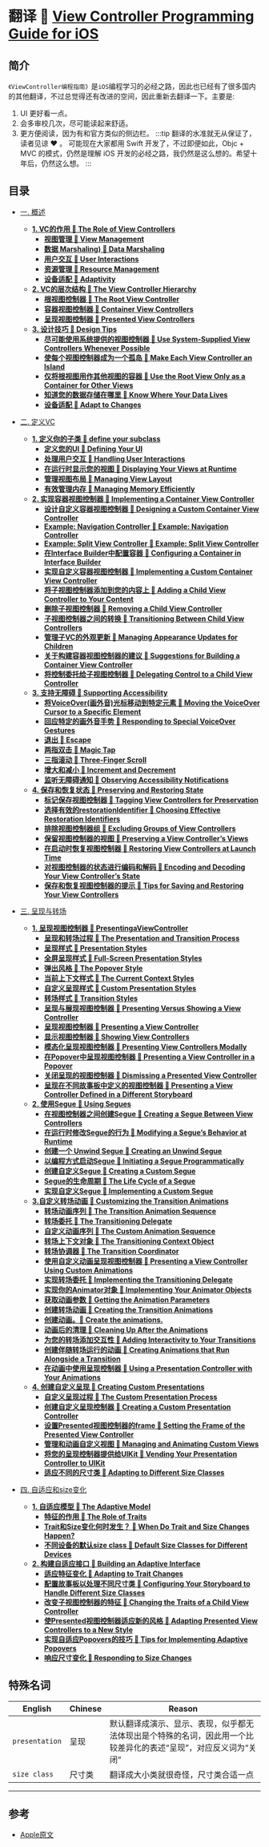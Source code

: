 # 翻译 🍔 [View Controller Programming Guide for iOS](https://developer.apple.com/library/archive/featuredarticles/ViewControllerPGforiPhoneOS/index.html)

## 简介

`《ViewController编程指南》`是`iOS`编程学习的必经之路，因此也已经有了很多国内的其他翻译，不过总觉得还有改进的空间，因此重新去翻译一下。主要是:
1. UI 更好看一点。
2. 会多审校几次，尽可能读起来舒适。
3. 更方便阅读，因为有和官方类似的侧边栏。 
:::tip 翻译的水准就无从保证了，读者见谅 ♥️ 。
可能现在大家都用 Swift 开发了，不过即便如此，Objc + MVC 的模式，仍然是理解 iOS 开发的必经之路，我仍然是这么想的。希望十年后，仍然这么想。
:::

## 目录

* [一. 概述](./Overview.md)
    - **[1. VC的作用 🍟 The Role of View Controllers](./Overview/#_1-vc%E7%9A%84%E4%BD%9C%E7%94%A8-%F0%9F%8D%9F-the-role-of-view-controllers)**
        - **[视图管理 🍟 View Management](./Overview/#%E8%A7%86%E5%9B%BE%E7%AE%A1%E7%90%86-%F0%9F%8D%9F-view-management)**
        - **[数据 Marshaling) 🍟 Data Marshaling](./Overview/#%E6%95%B0%E6%8D%AE-marshaling-https-zh-wikipedia-org-wiki-marshalling-e8-ae-a1-e7-ae-97-e6-9c-ba-e7-a7-91-e5-ad-a6-%F0%9F%8D%9F-data-marshaling)**
        - **[用户交互 🍟 User Interactions](./Overview/#%E7%94%A8%E6%88%B7%E4%BA%A4%E4%BA%92-%F0%9F%8D%9F-user-interactions)**
        - **[资源管理 🍟 Resource Management](./Overview/#%E8%B5%84%E6%BA%90%E7%AE%A1%E7%90%86-%F0%9F%8D%9F-resource-management)**
        - **[设备适配 🍟 Adaptivity](./Overview/#%E8%AE%BE%E5%A4%87%E9%80%82%E9%85%8D-%F0%9F%8D%9F-adaptivity)**
    - **[2. VC的层次结构 🍟 The View Controller Hierarchy](./Overview/#_2-vc%E7%9A%84%E5%B1%82%E6%AC%A1%E7%BB%93%E6%9E%84-%F0%9F%8D%9F-the-view-controller-hierarchy-https-developer-apple-com-library-archive-featuredarticles-viewcontrollerpgforiphoneos-index-html-apple-ref-doc-uid-tp40007457-ch2-sw1)**
        - **[根视图控制器 🍟 The Root View Controller](./Overview/#%E6%A0%B9%E8%A7%86%E5%9B%BE%E6%8E%A7%E5%88%B6%E5%99%A8-%F0%9F%8D%9F-the-root-view-controller)**
        - **[容器视图控制器 🍟 Container View Controllers](./Overview/#%E5%AE%B9%E5%99%A8%E8%A7%86%E5%9B%BE%E6%8E%A7%E5%88%B6%E5%99%A8-%F0%9F%8D%9F-container-view-controllers)**
        - **[呈现视图控制器 🍟 Presented View Controllers](./Overview/#%E5%91%88%E7%8E%B0%E8%A7%86%E5%9B%BE%E6%8E%A7%E5%88%B6%E5%99%A8-%F0%9F%8D%9F-presented-view-controllers)**
    - **[3. 设计技巧 🍟 Design Tips](./Overview/#_3-%E8%AE%BE%E8%AE%A1%E6%8A%80%E5%B7%A7-%F0%9F%8D%9F-design-tips)**
        - **[尽可能使用系统提供的视图控制器 🍟 Use System-Supplied View Controllers Whenever Possible](./Overview/#%E5%B0%BD%E5%8F%AF%E8%83%BD%E4%BD%BF%E7%94%A8%E7%B3%BB%E7%BB%9F%E6%8F%90%E4%BE%9B%E7%9A%84%E8%A7%86%E5%9B%BE%E6%8E%A7%E5%88%B6%E5%99%A8-%F0%9F%8D%9F-use-system-supplied-view-controllers-whenever-possible)**
        - **[使每个视图控制器成为一个孤岛 🍟 Make Each View Controller an Island](./Overview/#%E4%BD%BF%E6%AF%8F%E4%B8%AA%E8%A7%86%E5%9B%BE%E6%8E%A7%E5%88%B6%E5%99%A8%E6%88%90%E4%B8%BA%E4%B8%80%E4%B8%AA%E5%AD%A4%E5%B2%9B-%F0%9F%8D%9F-make-each-view-controller-an-island)**
        - **[仅将根视图用作其他视图的容器 🍟 Use the Root View Only as a Container for Other Views](./Overview/#%E4%BB%85%E5%B0%86%E6%A0%B9%E8%A7%86%E5%9B%BE%E7%94%A8%E4%BD%9C%E5%85%B6%E4%BB%96%E8%A7%86%E5%9B%BE%E7%9A%84%E5%AE%B9%E5%99%A8-%F0%9F%8D%9F-use-the-root-view-only-as-a-container-for-other-views)**
        - **[知道您的数据存储在哪里 🍟 Know Where Your Data Lives](./Overview/#%E7%9F%A5%E9%81%93%E6%82%A8%E7%9A%84%E6%95%B0%E6%8D%AE%E5%AD%98%E5%82%A8%E5%9C%A8%E5%93%AA%E9%87%8C-%F0%9F%8D%9F-know-where-your-data-lives)**
        - **[设备适配 🍟 Adapt to Changes](./Overview/#%E8%AE%BE%E5%A4%87%E9%80%82%E9%85%8D-%F0%9F%8D%9F-adapt-to-changes)**

* [二. 定义VC](./ViewControllerDefinition.md)
    - **[1. 定义你的子类 🍟 define your subclass](./ViewControllerDefinition/#_1-%E5%AE%9A%E4%B9%89%E4%BD%A0%E7%9A%84%E5%AD%90%E7%B1%BB-%F0%9F%8D%9F-define-your-subclass)**
        - **[定义您的UI 🍟 Defining Your UI](./ViewControllerDefinition/#%E5%AE%9A%E4%B9%89%E6%82%A8%E7%9A%84ui-%F0%9F%8D%9F-defining-your-ui)**
        - **[处理用户交互 🍟 Handling User Interactions](./ViewControllerDefinition/#%E5%A4%84%E7%90%86%E7%94%A8%E6%88%B7%E4%BA%A4%E4%BA%92-%F0%9F%8D%9F-handling-user-interactions)**
        - **[在运行时显示您的视图 🍟 Displaying Your Views at Runtime](./ViewControllerDefinition/#%E5%9C%A8%E8%BF%90%E8%A1%8C%E6%97%B6%E6%98%BE%E7%A4%BA%E6%82%A8%E7%9A%84%E8%A7%86%E5%9B%BE-%F0%9F%8D%9F-displaying-your-views-at-runtime)**
        - **[管理视图布局 🍟 Managing View Layout](./ViewControllerDefinition/#%E7%AE%A1%E7%90%86%E8%A7%86%E5%9B%BE%E5%B8%83%E5%B1%80-%F0%9F%8D%9F-managing-view-layout)**
        - **[有效管理内存 🍟 Managing Memory Efficiently](./ViewControllerDefinition/#%E6%9C%89%E6%95%88%E7%AE%A1%E7%90%86%E5%86%85%E5%AD%98-%F0%9F%8D%9F-managing-memory-efficiently)**
    - **[2. 实现容器视图控制器 🍟 Implementing a Container View Controller](./ViewControllerDefinition/#_2-%E5%AE%9E%E7%8E%B0%E5%AE%B9%E5%99%A8%E8%A7%86%E5%9B%BE%E6%8E%A7%E5%88%B6%E5%99%A8-%F0%9F%8D%9F-implementing-a-container-view-controller)**
        - **[设计自定义容器视图控制器 🍟 Designing a Custom Container View Controller](./ViewControllerDefinition/#%E8%AE%BE%E8%AE%A1%E8%87%AA%E5%AE%9A%E4%B9%89%E5%AE%B9%E5%99%A8%E8%A7%86%E5%9B%BE%E6%8E%A7%E5%88%B6%E5%99%A8-%F0%9F%8D%9F-designing-a-custom-container-view-controller)**
        - **[Example: Navigation Controller 🍟 Example: Navigation Controller](./ViewControllerDefinition/#example-navigation-controller-%F0%9F%8D%9F-example-navigation-controller)**
        - **[Example: Split View Controller 🍟 Example: Split View Controller](./ViewControllerDefinition/#example-split-view-controller-%F0%9F%8D%9F-example-split-view-controller)**
        - **[在Interface Builder中配置容器 🍟 Configuring a Container in Interface Builder](./ViewControllerDefinition/#%E5%9C%A8interface-builder%E4%B8%AD%E9%85%8D%E7%BD%AE%E5%AE%B9%E5%99%A8-%F0%9F%8D%9F-configuring-a-container-in-interface-builder)**
        - **[实现自定义容器视图控制器 🍟 Implementing a Custom Container View Controller](./ViewControllerDefinition/#%E5%AE%9E%E7%8E%B0%E8%87%AA%E5%AE%9A%E4%B9%89%E5%AE%B9%E5%99%A8%E8%A7%86%E5%9B%BE%E6%8E%A7%E5%88%B6%E5%99%A8-%F0%9F%8D%9F-implementing-a-custom-container-view-controller)**
        - **[将子视图控制器添加到您的内容上 🍟 Adding a Child View Controller to Your Content](./ViewControllerDefinition/#%E5%B0%86%E5%AD%90%E8%A7%86%E5%9B%BE%E6%8E%A7%E5%88%B6%E5%99%A8%E6%B7%BB%E5%8A%A0%E5%88%B0%E6%82%A8%E7%9A%84%E5%86%85%E5%AE%B9%E4%B8%8A-%F0%9F%8D%9F-adding-a-child-view-controller-to-your-content)**
        - **[删除子视图控制器 🍟 Removing a Child View Controller](./ViewControllerDefinition/#%E5%88%A0%E9%99%A4%E5%AD%90%E8%A7%86%E5%9B%BE%E6%8E%A7%E5%88%B6%E5%99%A8-%F0%9F%8D%9F-removing-a-child-view-controller)**
        - **[子视图控制器之间的转换 🍟 Transitioning Between Child View Controllers](./ViewControllerDefinition/#%E5%AD%90%E8%A7%86%E5%9B%BE%E6%8E%A7%E5%88%B6%E5%99%A8%E4%B9%8B%E9%97%B4%E7%9A%84%E8%BD%AC%E6%8D%A2-%F0%9F%8D%9F-transitioning-between-child-view-controllers)**
        - **[管理子VC的外观更新 🍟 Managing Appearance Updates for Children](./ViewControllerDefinition/#%E7%AE%A1%E7%90%86%E5%AD%90vc%E7%9A%84%E5%A4%96%E8%A7%82%E6%9B%B4%E6%96%B0-%F0%9F%8D%9F-managing-appearance-updates-for-children)**
        - **[关于构建容器视图控制器的建议 🍟 Suggestions for Building a Container View Controller](./ViewControllerDefinition/#%E5%85%B3%E4%BA%8E%E6%9E%84%E5%BB%BA%E5%AE%B9%E5%99%A8%E8%A7%86%E5%9B%BE%E6%8E%A7%E5%88%B6%E5%99%A8%E7%9A%84%E5%BB%BA%E8%AE%AE-%F0%9F%8D%9F-suggestions-for-building-a-container-view-controller)**
        - **[将控制委托给子视图控制器 🍟 Delegating Control to a Child View Controller](./ViewControllerDefinition/#%E5%B0%86%E6%8E%A7%E5%88%B6%E5%A7%94%E6%89%98%E7%BB%99%E5%AD%90%E8%A7%86%E5%9B%BE%E6%8E%A7%E5%88%B6%E5%99%A8-%F0%9F%8D%9F-delegating-control-to-a-child-view-controller)**
    - **[3. 支持无障碍 🍟 Supporting Accessibility](./ViewControllerDefinition/#_3-%E6%94%AF%E6%8C%81%E6%97%A0%E9%9A%9C%E7%A2%8D-%F0%9F%8D%9F-supporting-accessibility)**
        - **[将VoiceOver(画外音)光标移动到特定元素 🍟 Moving the VoiceOver Cursor to a Specific Element](./ViewControllerDefinition/#%E5%B0%86-voiceover-%E7%94%BB%E5%A4%96%E9%9F%B3-%E5%85%89%E6%A0%87%E7%A7%BB%E5%8A%A8%E5%88%B0%E7%89%B9%E5%AE%9A%E5%85%83%E7%B4%A0-%F0%9F%8D%9F-moving-the-voiceover-cursor-to-a-specific-element)**
        - **[回应特定的画外音手势 🍟 Responding to Special VoiceOver Gestures](./ViewControllerDefinition/#%E5%9B%9E%E5%BA%94%E7%89%B9%E5%AE%9A%E7%9A%84%E7%94%BB%E5%A4%96%E9%9F%B3%E6%89%8B%E5%8A%BF-%F0%9F%8D%9F-responding-to-special-voiceover-gestures)**
        - **[退出 🍟 Escape](./ViewControllerDefinition/#%E9%80%80%E5%87%BA-%F0%9F%8D%9F-escape)**
        - **[两指双击 🍟 Magic Tap](./ViewControllerDefinition/#%E4%B8%A4%E6%8C%87%E5%8F%8C%E5%87%BB-%F0%9F%8D%9F-magic-tap)**
        - **[三指滚动 🍟 Three-Finger Scroll](./ViewControllerDefinition/#%E4%B8%89%E6%8C%87%E6%BB%9A%E5%8A%A8-%F0%9F%8D%9F-three-finger-scroll)**
        - **[增大和减小 🍟 Increment and Decrement](./ViewControllerDefinition/#%E5%A2%9E%E5%A4%A7%E5%92%8C%E5%87%8F%E5%B0%8F-%F0%9F%8D%9F-increment-and-decrement)**
        - **[监听无障碍通知 🍟 Observing Accessibility Notifications](./ViewControllerDefinition/#%E7%9B%91%E5%90%AC%E6%97%A0%E9%9A%9C%E7%A2%8D%E9%80%9A%E7%9F%A5-%F0%9F%8D%9F-observing-accessibility-notifications)**
    - **[4. 保存和恢复状态 🍟 Preserving and Restoring State](./ViewControllerDefinition/#_4-%E4%BF%9D%E5%AD%98%E5%92%8C%E6%81%A2%E5%A4%8D%E7%8A%B6%E6%80%81-%F0%9F%8D%9F-preserving-and-restoring-state)**
        - **[标记保存视图控制器 🍟 Tagging View Controllers for Preservation](./ViewControllerDefinition/#%E6%A0%87%E8%AE%B0%E4%BF%9D%E5%AD%98%E8%A7%86%E5%9B%BE%E6%8E%A7%E5%88%B6%E5%99%A8-%F0%9F%8D%9F-tagging-view-controllers-for-preservation)**
        - **[选择有效的restorationIdentifier 🍟 Choosing Effective Restoration Identifiers](./ViewControllerDefinition/#%E9%80%89%E6%8B%A9%E6%9C%89%E6%95%88%E7%9A%84-restorationidentifier-%F0%9F%8D%9F-choosing-effective-restoration-identifiers)**
        - **[排除视图控制器组 🍟 Excluding Groups of View Controllers](./ViewControllerDefinition/#%E6%8E%92%E9%99%A4%E8%A7%86%E5%9B%BE%E6%8E%A7%E5%88%B6%E5%99%A8%E7%BB%84-%F0%9F%8D%9F-excluding-groups-of-view-controllers)**
        - **[保留视图控制器的视图 🍟 Preserving a View Controller’s Views](./ViewControllerDefinition/#%E4%BF%9D%E7%95%99%E8%A7%86%E5%9B%BE%E6%8E%A7%E5%88%B6%E5%99%A8%E7%9A%84%E8%A7%86%E5%9B%BE-%F0%9F%8D%9F-preserving-a-view-controller-s-views)**
        - **[在启动时恢复视图控制器 🍟 Restoring View Controllers at Launch Time](./ViewControllerDefinition/#%E5%9C%A8%E5%90%AF%E5%8A%A8%E6%97%B6%E6%81%A2%E5%A4%8D%E8%A7%86%E5%9B%BE%E6%8E%A7%E5%88%B6%E5%99%A8-%F0%9F%8D%9F-restoring-view-controllers-at-launch-time)**
        - **[对视图控制器的状态进行编码和解码 🍟 Encoding and Decoding Your View Controller’s State](./ViewControllerDefinition/#%E5%AF%B9%E8%A7%86%E5%9B%BE%E6%8E%A7%E5%88%B6%E5%99%A8%E7%9A%84%E7%8A%B6%E6%80%81%E8%BF%9B%E8%A1%8C%E7%BC%96%E7%A0%81%E5%92%8C%E8%A7%A3%E7%A0%81-%F0%9F%8D%9F-encoding-and-decoding-your-view-controller-s-state)**
        - **[保存和恢复视图控制器的提示 🍟 Tips for Saving and Restoring Your View Controllers](./ViewControllerDefinition/#%E4%BF%9D%E5%AD%98%E5%92%8C%E6%81%A2%E5%A4%8D%E8%A7%86%E5%9B%BE%E6%8E%A7%E5%88%B6%E5%99%A8%E7%9A%84%E6%8F%90%E7%A4%BA-%F0%9F%8D%9F-tips-for-saving-and-restoring-your-view-controllers)**

* [三. 呈现与转场](./PresentationAndTransitions.md)
    - **[1. 呈现视图控制器 🍟 PresentingaViewController](./PresentationAndTransitions/#_1-%E5%91%88%E7%8E%B0%E8%A7%86%E5%9B%BE%E6%8E%A7%E5%88%B6%E5%99%A8-%F0%9F%8D%9F-presentingaviewcontroller)**
        - **[呈现和转场过程 🍟 The Presentation and Transition Process](./PresentationAndTransitions/#%E5%91%88%E7%8E%B0%E5%92%8C%E8%BD%AC%E5%9C%BA%E8%BF%87%E7%A8%8B-%F0%9F%8D%9F-the-presentation-and-transition-process)**
        - **[呈现样式 🍟 Presentation Styles](./PresentationAndTransitions/#%E5%91%88%E7%8E%B0%E6%A0%B7%E5%BC%8F-%F0%9F%8D%9F-presentation-styles)**
        - **[全屏呈现样式 🍟 Full-Screen Presentation Styles](./PresentationAndTransitions/#%E5%85%A8%E5%B1%8F%E5%91%88%E7%8E%B0%E6%A0%B7%E5%BC%8F-%F0%9F%8D%9F-full-screen-presentation-styles)**
        - **[弹出风格 🍟 The Popover Style](./PresentationAndTransitions/#%E5%BC%B9%E5%87%BA%E9%A3%8E%E6%A0%BC-%F0%9F%8D%9F-the-popover-style)**
        - **[当前上下文样式 🍟 The Current Context Styles](./PresentationAndTransitions/#%E5%BD%93%E5%89%8D%E4%B8%8A%E4%B8%8B%E6%96%87%E6%A0%B7%E5%BC%8F-%F0%9F%8D%9F-the-current-context-styles)**
        - **[自定义呈现样式 🍟 Custom Presentation Styles](./PresentationAndTransitions/#%E8%87%AA%E5%AE%9A%E4%B9%89%E5%91%88%E7%8E%B0%E6%A0%B7%E5%BC%8F-%F0%9F%8D%9F-custom-presentation-styles)**
        - **[转场样式 🍟 Transition Styles](./PresentationAndTransitions/#%E8%BD%AC%E5%9C%BA%E6%A0%B7%E5%BC%8F-%F0%9F%8D%9F-transition-styles)**
        - **[呈现与展现视图控制器 🍟 Presenting Versus Showing a View Controller](./PresentationAndTransitions/#%E5%91%88%E7%8E%B0%E4%B8%8E%E5%B1%95%E7%8E%B0%E8%A7%86%E5%9B%BE%E6%8E%A7%E5%88%B6%E5%99%A8-%F0%9F%8D%9F-presenting-versus-showing-a-view-controller)**
        - **[呈现视图控制器 🍟 Presenting a View Controller](./PresentationAndTransitions/#%E5%91%88%E7%8E%B0%E8%A7%86%E5%9B%BE%E6%8E%A7%E5%88%B6%E5%99%A8-%F0%9F%8D%9F-presenting-a-view-controller)**
        - **[显示视图控制器 🍟 Showing View Controllers](./PresentationAndTransitions/#%E6%98%BE%E7%A4%BA%E8%A7%86%E5%9B%BE%E6%8E%A7%E5%88%B6%E5%99%A8-%F0%9F%8D%9F-showing-view-controllers)**
        - **[模态化呈现视图控制器 🍟 Presenting View Controllers Modally](./PresentationAndTransitions/#%E6%A8%A1%E6%80%81%E5%8C%96%E5%91%88%E7%8E%B0%E8%A7%86%E5%9B%BE%E6%8E%A7%E5%88%B6%E5%99%A8-%F0%9F%8D%9F-presenting-view-controllers-modally)**
        - **[在Popover中呈现视图控制器 🍟 Presenting a View Controller in a Popover](./PresentationAndTransitions/#%E5%9C%A8popover%E4%B8%AD%E5%91%88%E7%8E%B0%E8%A7%86%E5%9B%BE%E6%8E%A7%E5%88%B6%E5%99%A8-%F0%9F%8D%9F-presenting-a-view-controller-in-a-popover)**
        - **[关闭呈现的视图控制器 🍟 Dismissing a Presented View Controller](./PresentationAndTransitions/#%E5%85%B3%E9%97%AD%E5%91%88%E7%8E%B0%E7%9A%84%E8%A7%86%E5%9B%BE%E6%8E%A7%E5%88%B6%E5%99%A8-%F0%9F%8D%9F-dismissing-a-presented-view-controller)**
        - **[呈现在不同故事板中定义的视图控制器 🍟 Presenting a View Controller Defined in a Different Storyboard](./PresentationAndTransitions/#%E5%91%88%E7%8E%B0%E5%9C%A8%E4%B8%8D%E5%90%8C%E6%95%85%E4%BA%8B%E6%9D%BF%E4%B8%AD%E5%AE%9A%E4%B9%89%E7%9A%84%E8%A7%86%E5%9B%BE%E6%8E%A7%E5%88%B6%E5%99%A8-%F0%9F%8D%9F-presenting-a-view-controller-defined-in-a-different-storyboard)**
    - **[2. 使用Segue 🍟 Using Segues](./PresentationAndTransitions/#_2-%E4%BD%BF%E7%94%A8segue-%F0%9F%8D%9F-using-segues)**
        - **[在视图控制器之间创建Segue 🍟 Creating a Segue Between View Controllers](./PresentationAndTransitions/#%E5%9C%A8%E8%A7%86%E5%9B%BE%E6%8E%A7%E5%88%B6%E5%99%A8%E4%B9%8B%E9%97%B4%E5%88%9B%E5%BB%BAsegue-%F0%9F%8D%9F-creating-a-segue-between-view-controllers)**
        - **[在运行时修改Segue的行为 🍟 Modifying a Segue’s Behavior at Runtime](./PresentationAndTransitions/#%E5%9C%A8%E8%BF%90%E8%A1%8C%E6%97%B6%E4%BF%AE%E6%94%B9segue%E7%9A%84%E8%A1%8C%E4%B8%BA-%F0%9F%8D%9F-modifying-a-segue-s-behavior-at-runtime)**
        - **[创建一个 Unwind Segue 🍟 Creating an Unwind Segue](./PresentationAndTransitions/#%E5%88%9B%E5%BB%BA%E4%B8%80%E4%B8%AA-unwind-segue-%F0%9F%8D%9F-creating-an-unwind-segue)**
        - **[以编程方式启动Segue 🍟 Initiating a Segue Programmatically](./PresentationAndTransitions/#%E4%BB%A5%E7%BC%96%E7%A8%8B%E6%96%B9%E5%BC%8F%E5%90%AF%E5%8A%A8-segue-%F0%9F%8D%9F-initiating-a-segue-programmatically)**
        - **[创建自定义Segue 🍟 Creating a Custom Segue](./PresentationAndTransitions/#%E5%88%9B%E5%BB%BA%E8%87%AA%E5%AE%9A%E4%B9%89segue-%F0%9F%8D%9F-creating-a-custom-segue)**
        - **[Segue的生命周期 🍟 The Life Cycle of a Segue](./PresentationAndTransitions/#segue%E7%9A%84%E7%94%9F%E5%91%BD%E5%91%A8%E6%9C%9F-%F0%9F%8D%9F-the-life-cycle-of-a-segue)**
        - **[实现自定义Segue 🐶 Implementing a Custom Segue](./PresentationAndTransitions/#%E5%AE%9E%E7%8E%B0%E8%87%AA%E5%AE%9A%E4%B9%89segue-%F0%9F%90%B6-implementing-a-custom-segue)**
    - **[3.自定义转场动画 🍟 Customizing the Transition Animations](./PresentationAndTransitions/#_3-%E8%87%AA%E5%AE%9A%E4%B9%89%E8%BD%AC%E5%9C%BA%E5%8A%A8%E7%94%BB-%F0%9F%8D%9F-customizing-the-transition-animations)**
        - **[转场动画序列 🍟 The Transition Animation Sequence](./PresentationAndTransitions/#%E8%BD%AC%E5%9C%BA%E5%8A%A8%E7%94%BB%E5%BA%8F%E5%88%97-%F0%9F%8D%9F-the-transition-animation-sequence)**
        - **[转场委托 🍟 The Transitioning Delegate](./PresentationAndTransitions/#%E8%BD%AC%E5%9C%BA%E5%A7%94%E6%89%98-%F0%9F%8D%9F-the-transitioning-delegate)**
        - **[自定义动画序列 🍟 The Custom Animation Sequence](./PresentationAndTransitions/#%E8%87%AA%E5%AE%9A%E4%B9%89%E5%8A%A8%E7%94%BB%E5%BA%8F%E5%88%97-%F0%9F%8D%9F-the-custom-animation-sequence)**
        - **[转场上下文对象 🍟 The Transitioning Context Object](./PresentationAndTransitions/#%E8%BD%AC%E5%9C%BA%E4%B8%8A%E4%B8%8B%E6%96%87%E5%AF%B9%E8%B1%A1-%F0%9F%8D%9F-the-transitioning-context-object)**
        - **[转场协调器 🍟 The Transition Coordinator](./PresentationAndTransitions/#%E8%BD%AC%E5%9C%BA%E5%8D%8F%E8%B0%83%E5%99%A8-%F0%9F%8D%9F-the-transition-coordinator)**
        - **[使用自定义动画呈现视图控制器 🍟 Presenting a View Controller Using Custom Animations](./PresentationAndTransitions/#%E4%BD%BF%E7%94%A8%E8%87%AA%E5%AE%9A%E4%B9%89%E5%8A%A8%E7%94%BB%E5%91%88%E7%8E%B0%E8%A7%86%E5%9B%BE%E6%8E%A7%E5%88%B6%E5%99%A8-%F0%9F%8D%9F-presenting-a-view-controller-using-custom-animations)**
        - **[实现转场委托 🍟 Implementing the Transitioning Delegate](./PresentationAndTransitions/#%E5%AE%9E%E7%8E%B0%E8%BD%AC%E5%9C%BA%E5%A7%94%E6%89%98-%F0%9F%8D%9F-implementing-the-transitioning-delegate)**
        - **[实现你的Animator对象 🍟 Implementing Your Animator Objects](./PresentationAndTransitions/#%E5%AE%9E%E7%8E%B0%E4%BD%A0%E7%9A%84-animator-%E5%AF%B9%E8%B1%A1-%F0%9F%8D%9F-implementing-your-animator-objects)**
        - **[获取动画参数 🍟 Getting the Animation Parameters](./PresentationAndTransitions/#%E8%8E%B7%E5%8F%96%E5%8A%A8%E7%94%BB%E5%8F%82%E6%95%B0-%F0%9F%8D%9F-getting-the-animation-parameters)**
        - **[创建转场动画 🍟 Creating the Transition Animations](./PresentationAndTransitions/#%E5%88%9B%E5%BB%BA%E8%BD%AC%E5%9C%BA%E5%8A%A8%E7%94%BB-%F0%9F%8D%9F-creating-the-transition-animations)**
        - **[创建动画。🍟 Create the animations.](./PresentationAndTransitions/#%E5%88%9B%E5%BB%BA%E5%8A%A8%E7%94%BB%E3%80%82%F0%9F%8D%9F-create-the-animations)**
        - **[动画后的清理 🍟 Cleaning Up After the Animations](./PresentationAndTransitions/#%E5%8A%A8%E7%94%BB%E5%90%8E%E7%9A%84%E6%B8%85%E7%90%86-%F0%9F%8D%9F-cleaning-up-after-the-animations)**
        - **[为您的转场添加交互性 🍟 Adding Interactivity to Your Transitions](./PresentationAndTransitions/#%E4%B8%BA%E6%82%A8%E7%9A%84%E8%BD%AC%E5%9C%BA%E6%B7%BB%E5%8A%A0%E4%BA%A4%E4%BA%92%E6%80%A7-%F0%9F%8D%9F-adding-interactivity-to-your-transitions)**
        - **[创建伴随转场运行的动画 🍟 Creating Animations that Run Alongside a Transition](./PresentationAndTransitions/#%E5%88%9B%E5%BB%BA%E4%BC%B4%E9%9A%8F%E8%BD%AC%E5%9C%BA%E8%BF%90%E8%A1%8C%E7%9A%84%E5%8A%A8%E7%94%BB-%F0%9F%8D%9F-creating-animations-that-run-alongside-a-transition)**
        - **[在动画中使用呈现控制器 🍟 Using a Presentation Controller with Your Animations](./PresentationAndTransitions/#%E5%9C%A8%E5%8A%A8%E7%94%BB%E4%B8%AD%E4%BD%BF%E7%94%A8%E5%91%88%E7%8E%B0%E6%8E%A7%E5%88%B6%E5%99%A8-%F0%9F%8D%9F-using-a-presentation-controller-with-your-animations)**
    - **[4. 创建自定义呈现 🍟 Creating Custom Presentations](./PresentationAndTransitions/#_4-%E5%88%9B%E5%BB%BA%E8%87%AA%E5%AE%9A%E4%B9%89%E5%91%88%E7%8E%B0-%F0%9F%8D%9F-creating-custom-presentations)**
        - **[自定义呈现过程 🍟 The Custom Presentation Process](./PresentationAndTransitions/#%E8%87%AA%E5%AE%9A%E4%B9%89%E5%91%88%E7%8E%B0%E8%BF%87%E7%A8%8B-%F0%9F%8D%9F-the-custom-presentation-process)**
        - **[创建自定义呈现控制器 🍟 Creating a Custom Presentation Controller](./PresentationAndTransitions/#%E5%88%9B%E5%BB%BA%E8%87%AA%E5%AE%9A%E4%B9%89%E5%91%88%E7%8E%B0%E6%8E%A7%E5%88%B6%E5%99%A8-%F0%9F%8D%9F-creating-a-custom-presentation-controller)**
        - **[设置Presented视图控制器的frame 🍟 Setting the Frame of the Presented View Controller](./PresentationAndTransitions/#%E8%AE%BE%E7%BD%AE-presented-%E8%A7%86%E5%9B%BE%E6%8E%A7%E5%88%B6%E5%99%A8%E7%9A%84-frame-%F0%9F%8D%9F-setting-the-frame-of-the-presented-view-controller)**
        - **[管理和动画自定义视图 🍟 Managing and Animating Custom Views](./PresentationAndTransitions/#%E7%AE%A1%E7%90%86%E5%92%8C%E5%8A%A8%E7%94%BB%E8%87%AA%E5%AE%9A%E4%B9%89%E8%A7%86%E5%9B%BE-%F0%9F%8D%9F-managing-and-animating-custom-views)**
        - **[将您的呈现控制器提供给UIKit 🍟 Vending Your Presentation Controller to UIKit](./PresentationAndTransitions/#%E5%B0%86%E6%82%A8%E7%9A%84%E5%91%88%E7%8E%B0%E6%8E%A7%E5%88%B6%E5%99%A8%E6%8F%90%E4%BE%9B%E7%BB%99uikit-%F0%9F%8D%9F-vending-your-presentation-controller-to-uikit)**
        - **[适应不同的尺寸类 🍟 Adapting to Different Size Classes](./PresentationAndTransitions/#%E9%80%82%E5%BA%94%E4%B8%8D%E5%90%8C%E7%9A%84%E5%B0%BA%E5%AF%B8%E7%B1%BB-%F0%9F%8D%9F-adapting-to-different-size-classes)**

* [四. 自适应和size变化](./AdaptivityAndSizeChanges.md)

    - **[1. 自适应模型 🍟 The Adaptive Model](./AdaptivityAndSizeChanges%E5%8F%8C%E8%AF%AD/#_1-%E8%87%AA%E9%80%82%E5%BA%94%E6%A8%A1%E5%9E%8B-%F0%9F%8D%9F-the-adaptive-model)**
        - **[特征的作用 🍟 The Role of Traits](./AdaptivityAndSizeChanges%E5%8F%8C%E8%AF%AD/#%E7%89%B9%E5%BE%81%E7%9A%84%E4%BD%9C%E7%94%A8-%F0%9F%8D%9F-the-role-of-traits)**
        - **[Trait和Size变化何时发生？ 🍟 When Do Trait and Size Changes Happen?](./AdaptivityAndSizeChanges%E5%8F%8C%E8%AF%AD/#trait%E5%92%8Csize%E5%8F%98%E5%8C%96%E4%BD%95%E6%97%B6%E5%8F%91%E7%94%9F-%F0%9F%8D%9F-when-do-trait-and-size-changes-happen)**
        - **[不同设备的默认size class 🍟 Default Size Classes for Different Devices](./AdaptivityAndSizeChanges%E5%8F%8C%E8%AF%AD/#%E4%B8%8D%E5%90%8C%E8%AE%BE%E5%A4%87%E7%9A%84%E9%BB%98%E8%AE%A4-size-class-%F0%9F%8D%9F-default-size-classes-for-different-devices)**
    - **[2. 构建自适应接口 🍟 Building an Adaptive Interface](./AdaptivityAndSizeChanges%E5%8F%8C%E8%AF%AD/#_2-%E6%9E%84%E5%BB%BA%E8%87%AA%E9%80%82%E5%BA%94%E6%8E%A5%E5%8F%A3-%F0%9F%8D%9F-building-an-adaptive-interface)**
        - **[适应特征变化 🍟 Adapting to Trait Changes](./AdaptivityAndSizeChanges%E5%8F%8C%E8%AF%AD/#%E9%80%82%E5%BA%94%E7%89%B9%E5%BE%81%E5%8F%98%E5%8C%96-%F0%9F%8D%9F-adapting-to-trait-changes)**
        - **[配置故事板以处理不同尺寸类 🍟 Configuring Your Storyboard to Handle Different Size Classes](./AdaptivityAndSizeChanges%E5%8F%8C%E8%AF%AD/#%E9%85%8D%E7%BD%AE%E6%95%85%E4%BA%8B%E6%9D%BF%E4%BB%A5%E5%A4%84%E7%90%86%E4%B8%8D%E5%90%8C%E5%B0%BA%E5%AF%B8%E7%B1%BB-%F0%9F%8D%9F-configuring-your-storyboard-to-handle-different-size-classes)**
        - **[改变子视图控制器的特征 🍟 Changing the Traits of a Child View Controller](./AdaptivityAndSizeChanges%E5%8F%8C%E8%AF%AD/#%E6%94%B9%E5%8F%98%E5%AD%90%E8%A7%86%E5%9B%BE%E6%8E%A7%E5%88%B6%E5%99%A8%E7%9A%84%E7%89%B9%E5%BE%81-%F0%9F%8D%9F-changing-the-traits-of-a-child-view-controller)**
        - **[使Presented视图控制器适应新的风格 🍟 Adapting Presented View Controllers to a New Style](./AdaptivityAndSizeChanges%E5%8F%8C%E8%AF%AD/#%E4%BD%BF-presented-%E8%A7%86%E5%9B%BE%E6%8E%A7%E5%88%B6%E5%99%A8%E9%80%82%E5%BA%94%E6%96%B0%E7%9A%84%E9%A3%8E%E6%A0%BC-%F0%9F%8D%9F-adapting-presented-view-controllers-to-a-new-style)**
        - **[实现自适应Popovers的技巧 🍟 Tips for Implementing Adaptive Popovers](./AdaptivityAndSizeChanges%E5%8F%8C%E8%AF%AD/#%E5%AE%9E%E7%8E%B0%E8%87%AA%E9%80%82%E5%BA%94popovers%E7%9A%84%E6%8A%80%E5%B7%A7-%F0%9F%8D%9F-tips-for-implementing-adaptive-popovers)**
        - **[响应尺寸变化 🍟 Responding to Size Changes](./AdaptivityAndSizeChanges%E5%8F%8C%E8%AF%AD/#%E5%93%8D%E5%BA%94%E5%B0%BA%E5%AF%B8%E5%8F%98%E5%8C%96-%F0%9F%8D%9F-responding-to-size-changes)**


## 特殊名词

| English | Chinese | Reason |
| --- | --- | --- |
| `presentation` | 呈现 | 默认翻译成演示、显示、表现，似乎都无法体现出是个特殊的名词，因此用一个比较差异化的表述“呈现”，对应反义词为“关闭” |
| `size class` | 尺寸类 | 翻译成大小类就很奇怪，尺寸类合适一点 |



---

## 参考

* [Apple原文](https://developer.apple.com/library/archive/featuredarticles/ViewControllerPGforiPhoneOS/index.html)

<Vssue :title="$title" />